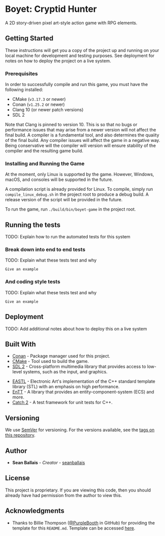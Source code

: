 # Boyet: Cryptid Hunter

A 2D story-driven pixel art-style action game with RPG elements.

## Getting Started

These instructions will get you a copy of the project up and running on your local machine for development and testing purposes. See deployment for notes on how to deploy the project on a live system.

### Prerequisites

In order to successfully compile and run this game, you must have the following installed:

* CMake (`v3.17.3` or newer)
* Conan (`v1.25.2` or newer)
* Clang 10 (or newer patch versions)
* SDL 2

Note that Clang is pinned to version 10. This is so that no bugs or performance issues that may arise from a newer version will not affect the final build. A compiler is a fundamental tool, and also determines the quaiity of the final build. Any compiler issues will affect the game in a negative way. Being conservative will the compiler will version will ensure stability of the compiler and the resulting game build.

### Installing and Running the Game

At the moment, only Linux is supported by the game. However, Windows, macOS, and consoles will be supported in the future.

A compilation script is already provided for Linux. To compile, simply run `compile_linux_debug.sh` in the project root to produce a debug build. A release version of the script will be provided in the future.

To run the game, run `./build/bin/boyet-game` in the project root.

## Running the tests

TODO: Explain how to run the automated tests for this system

### Break down into end to end tests

TODO: Explain what these tests test and why

```
Give an example
```

### And coding style tests

TODO: Explain what these tests test and why

```
Give an example
```

## Deployment

TODO: Add additional notes about how to deploy this on a live system

## Built With

* [Conan](https://conan.io/) - Package manager used for this project.
* [CMake](https://cmake.org/) - Tool used to build the game.
* [SDL 2](https://www.libsdl.org/) - Cross-platform multimedia library that provides access to low-level systems, such as the input, and graphics.
- [EASTL](https://github.com/electronicarts/EASTL) - Electronic Art's implementation of the C++ standard template library (STL) with an emphasis on high performance.
- [EnTT](https://github.com/skypjack/entt) - A library that provides an entity-component-system (ECS) and more.
- [Catch 2](https://github.com/catchorg/Catch2) - A test framework for unit tests for C++.

## Versioning

We use [SemVer](http://semver.org/) for versioning. For the versions available, see the [tags on this repository](https://github.com/seanballais/boyet-game/tags). 

## Author

* **Sean Ballais** - *Creator* - [seanballais](https://github.com/seanballais)

## License

This project is proprietary. If you are viewing this code, then you should already have had permission from the author to view this.

## Acknowledgments

* Thanks to Billie Thompson ([@PurpleBooth](https://github.com/PurpleBooth) in GitHub) for providing the template for this `README.md`. Template can be accessed [here](https://gist.github.com/PurpleBooth/109311bb0361f32d87a2).
